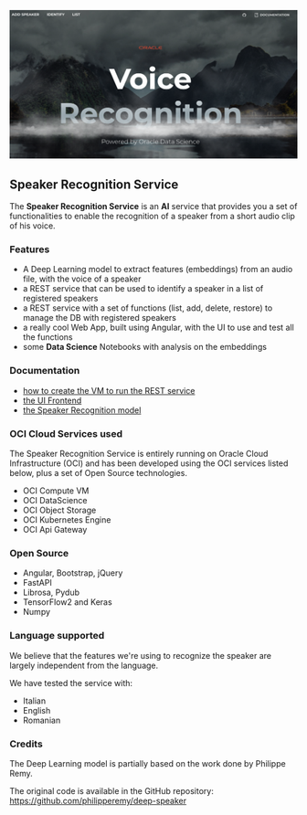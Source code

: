 ![ui](https://github.com/luigisaetta/my-speaker-recognition/blob/main/img-ui.png)

## Speaker Recognition Service
The **Speaker Recognition Service** is an **AI** service that provides you a set of functionalities to enable the recognition of a speaker from a short audio clip of his voice.

### Features
* A Deep Learning model to extract features (embeddings) from an audio file, with the voice of a speaker
* a REST service that can be used to identify a speaker in a list of registered speakers
* a REST service with a set of functions (list, add, delete, restore) to manage the DB with registered speakers
* a really cool Web App, built using Angular, with the UI to use and test all the functions
* some **Data Science** Notebooks with analysis on the embeddings

### Documentation
* [how to create the VM to run the REST service](./vm-creation.md)
* [the UI Frontend](./frontend.md)
* [the Speaker Recognition model](./speaker-rec-model.md)

### OCI Cloud Services used
The Speaker Recognition Service is entirely running on Oracle Cloud Infrastructure (OCI) and has been developed using the OCI services listed below, plus a set of Open Source technologies.

* OCI Compute VM
* OCI DataScience
* OCI Object Storage
* OCI Kubernetes Engine
* OCI Api Gateway

### Open Source
* Angular, Bootstrap, jQuery
* FastAPI
* Librosa, Pydub
* TensorFlow2 and Keras
* Numpy 

### Language supported
We believe that the features we're using to recognize the speaker are largely independent from the language.

We have tested the service with:
* Italian
* English
* Romanian

### Credits
The Deep Learning model is partially based on the work done by Philippe Remy.

The original code is available in the GitHub repository: https://github.com/philipperemy/deep-speaker
